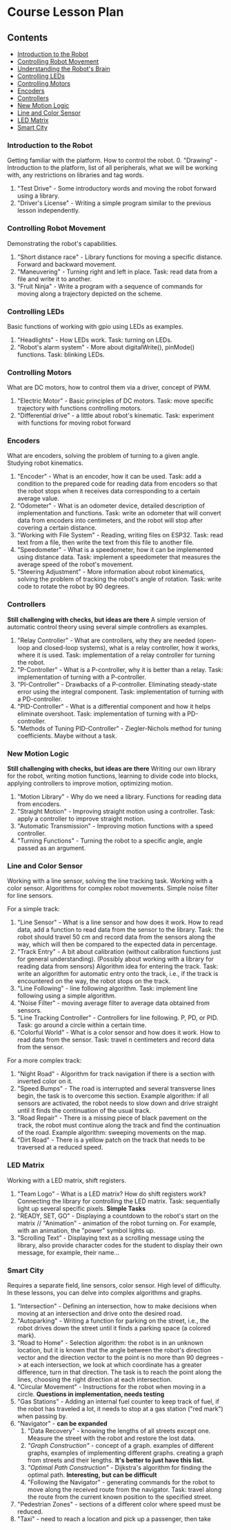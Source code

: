 # Course Lesson Plan

## Contents
- [Introduction to the Robot](#introduction-to-the-robot)
- [Controlling Robot Movement](#controlling-robot-movement)
- [Understanding the Robot's Brain](#understanding-the-robots-brain)
- [Controlling LEDs](#controlling-leds)
- [Controlling Motors](#controlling-motors)
- [Encoders](#encoders)
- [Controllers](#controllers)
- [New Motion Logic](#new-motion-logic)
- [Line and Color Sensor](#line-and-color-sensor)
- [LED Matrix](#led-matrix)
- [Smart City](#smart-city)

### Introduction to the Robot
Getting familiar with the platform. How to control the robot.
0. "Drawing" - Introduction to the platform, list of all peripherals, what we will be working with, any restrictions on libraries and tag words.
1. "Test Drive" - Some introductory words and moving the robot forward using a library.
2. "Driver's License" - Writing a simple program similar to the previous lesson independently.

### Controlling Robot Movement
Demonstrating the robot's capabilities.

1. "Short distance race" - Library functions for moving a specific distance. Forward and backward movement.
2. "Maneuvering" - Turning right and left in place. Task: read data from a file and write it to another.
3. "Fruit Ninja" - Write a program with a sequence of commands for moving along a trajectory depicted on the scheme.

### Controlling LEDs
Basic functions of working with gpio using LEDs as examples.

1. "Headlights" - How LEDs work. Task: turning on LEDs.
2. "Robot's alarm system" - More about digitalWrite(), pinMode() functions. Task: blinking LEDs.

### Controlling Motors
What are DC motors, how to control them via a driver, concept of PWM.

1. "Electric Motor" - Basic principles of DC motors. Task: move specific trajectory with functions controlling motors.
2. "Differential drive" - a little about robot's kinematic. Task: experiment with functions for moving robot forward

### Encoders
What are encoders, solving the problem of turning to a given angle. Studying robot kinematics.

1. "Encoder" - What is an encoder, how it can be used. Task: add a condition to the prepared code for reading data from encoders so that the robot stops when it receives data corresponding to a certain average value.
2. "Odometer" - What is an odometer device, detailed description of implementation and functions. Task: write an odometer that will convert data from encoders into centimeters, and the robot will stop after covering a certain distance.
3. "Working with File System" - Reading, writing files on ESP32. Task: read text from a file, then write the text from this file to another file.
4. "Speedometer" - What is a speedometer, how it can be implemented using distance data. Task: implement a speedometer that measures the average speed of the robot's movement.
5. "Steering Adjustment" - More information about robot kinematics, solving the problem of tracking the robot's angle of rotation. Task: write code to rotate the robot by 90 degrees.

### Controllers
**Still challenging with checks, but ideas are there**
A simple version of automatic control theory using several simple controllers as examples.

1. "Relay Controller" - What are controllers, why they are needed (open-loop and closed-loop systems), what is a relay controller, how it works, where it is used. Task: implementation of a relay controller for turning the robot.
2. "P-Controller" - What is a P-controller, why it is better than a relay. Task: implementation of turning with a P-controller.
3. "PI-Controller" - Drawbacks of a P-controller. Eliminating steady-state error using the integral component. Task: implementation of turning with a PD-controller.
4. "PID-Controller" - What is a differential component and how it helps eliminate overshoot. Task: implementation of turning with a PD-controller.
5. "Methods of Tuning PID-Controller" - Ziegler-Nichols method for tuning coefficients. Maybe without a task.

### New Motion Logic
**Still challenging with checks, but ideas are there**
Writing our own library for the robot, writing motion functions, learning to divide code into blocks, applying controllers to improve motion, optimizing motion.

1. "Motion Library" - Why do we need a library. Functions for reading data from encoders.
2. "Straight Motion" - Improving straight motion using a controller. Task: apply a controller to improve straight motion.
3. "Automatic Transmission" - Improving motion functions with a speed controller.
4. "Turning Functions" - Turning the robot to a specific angle, angle passed as an argument.

### Line and Color Sensor
Working with a line sensor, solving the line tracking task. Working with a color sensor. Algorithms for complex robot movements. Simple noise filter for line sensors.

For a simple track:
1. "Line Sensor" - What is a line sensor and how does it work. How to read data, add a function to read data from the sensor to the library. Task: the robot should travel 50 cm and record data from the sensors along the way, which will then be compared to the expected data in percentage.
2. "Track Entry" - A bit about calibration (without calibration functions just for general understanding). (Possibly about working with a library for reading data from sensors) Algorithm idea for entering the track. Task: write an algorithm for automatic entry onto the track, i.e., if the track is encountered on the way, the robot stops on the track.
3. "Line Following" - line following algorithm. Task: implement line following using a simple algorithm.
4. "Noise Filter" - moving average filter to average data obtained from sensors.
5. "Line Tracking Controller" - Controllers for line following. P, PD, or PID. Task: go around a circle within a certain time.
6. "Colorful World" - What is a color sensor and how does it work. How to read data from the sensor. Task: travel n centimeters and record data from the sensor.

For a more complex track:
1. "Night Road" - Algorithm for track navigation if there is a section with inverted color on it.
2. "Speed Bumps" - The road is interrupted and several transverse lines begin, the task is to overcome this section. Example algorithm: if all sensors are activated, the robot needs to slow down and drive straight until it finds the continuation of the usual track.
3. "Road Repair" - There is a missing piece of black pavement on the track, the robot must continue along the track and find the continuation of the road. Example algorithm: sweeping movements on the map.
4. "Dirt Road" - There is a yellow patch on the track that needs to be traversed at a reduced speed.

### LED Matrix
Working with a LED matrix, shift registers.
1. "Team Logo" - What is a LED matrix? How do shift registers work? Connecting the library for controlling the LED matrix. Task: sequentially light up several specific pixels.
**Simple Tasks**
2. "READY, SET, GO" - Displaying a countdown to the robot's start on the matrix // "Animation" - animation of the robot turning on. For example, with an animation, the "power" symbol lights up.
3. "Scrolling Text" - Displaying text as a scrolling message using the library, also provide character codes for the student to display their own message, for example, their name...

### Smart City
Requires a separate field, line sensors, color sensor. High level of difficulty. In these lessons, you can delve into complex algorithms and graphs.

1. "Intersection" - Defining an intersection, how to make decisions when moving at an intersection and drive onto the desired road.
2. "Autoparking" - Writing a function for parking on the street, i.e., the robot drives down the street until it finds a parking space (a colored mark).
3. "Road to Home" - Selection algorithm: the robot is in an unknown location, but it is known that the angle between the robot's direction vector and the direction vector to the point is no more than 90 degrees -> at each intersection, we look at which coordinate has a greater difference, turn in that direction. The task is to reach the point along the lines, choosing the right direction at each intersection.
4. "Circular Movement" - Instructions for the robot when moving in a circle. **Questions in implementation, needs testing**
5. "Gas Stations" - Adding an internal fuel counter to keep track of fuel, if the robot has traveled a lot, it needs to stop at a gas station ("red mark") when passing by.
6. "Navigator" - **can be expanded**
	1. "Data Recovery" - knowing the lengths of all streets except one. Measure the street with the robot and restore the lost data.
	2. *"Graph Construction"* - concept of a graph. examples of different graphs, examples of implementing different graphs. creating a graph from streets and their lengths. **It's better to just have this list.**
	3. *"Optimal Path Construction"* - Dijkstra's algorithm for finding the optimal path. **Interesting, but can be difficult**
	4. "Following the Navigator" - generating commands for the robot to move along the received route from the navigator. Task: travel along the route from the current known position to the specified street.
7. "Pedestrian Zones" - sections of a different color where speed must be reduced.
8. "Taxi" - need to reach a location and pick up a passenger, then take
